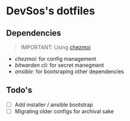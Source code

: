 # DevSos's dotfiles

## Dependencies

> IMPORTANT: Using [chezmoi](https://chezmoi.io)

- *chezmoi*: for config management
- *bitwarden cli*: for secret manegment
- *ansible*: for bootsraping other dependencies

## Todo's

- [ ] Add installer / ansible bootstrap
- [ ] Migrating older configs for archival sake
